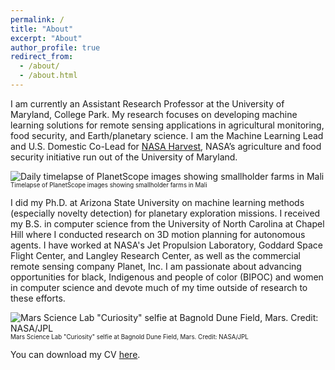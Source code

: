 ```yaml
---
permalink: /
title: "About"
excerpt: "About"
author_profile: true
redirect_from: 
  - /about/
  - /about.html
---
```


I am currently an Assistant Research Professor at the University of Maryland, College Park. My research focuses on developing machine learning solutions for remote sensing applications in agricultural monitoring, food security, and Earth/planetary science. I am the Machine Learning Lead and U.S. Domestic Co-Lead for [NASA Harvest](https://nasaharvest.org/), NASA’s agriculture and food security initiative run out of the University of Maryland.

![Daily timelapse of PlanetScope images showing smallholder farms in Mali](http://hannah-rae.github.io/images/mali_l3h_small.gif)
<br><sub><sup>Timelapse of PlanetScope images showing smallholder farms in Mali</sup></sub>

I did my Ph.D. at Arizona State University on machine learning methods (especially novelty detection) for planetary exploration missions. I received my B.S. in computer science from the University of North Carolina at Chapel Hill where I conducted research on 3D motion planning for autonomous agents. I have worked at NASA's Jet Propulsion Laboratory, Goddard Space Flight Center, and Langley Research Center, as well as the commercial remote sensing company Planet, Inc. I am passionate about advancing opportunities for black, Indigenous and people of color (BIPOC) and women in computer science and devote much of my time outside of research to these efforts. 

![Mars Science Lab "Curiosity" selfie at Bagnold Dune Field, Mars. Credit: NASA/JPL](http://hannah-rae.github.io/images/msl-selfie.jpg)
<br><sub><sup>Mars Science Lab "Curiosity" selfie at Bagnold Dune Field, Mars. Credit: NASA/JPL</sup></sub>

You can download my CV [here](http://hannah-rae.github.io/files/Kerner_Hannah_CV.pdf).
